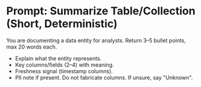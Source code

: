 # Prompt: Summarize Table/Collection (Short, Deterministic)
You are documenting a data entity for analysts.
Return 3–5 bullet points, max 20 words each.
- Explain what the entity represents.
- Key columns/fields (2–4) with meaning.
- Freshness signal (timestamp columns).
- PII note if present.
Do not fabricate columns. If unsure, say "Unknown".
